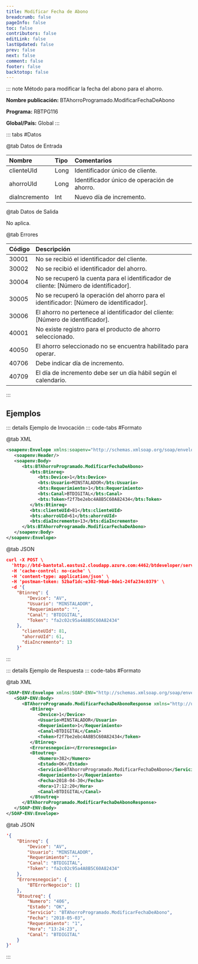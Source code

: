 ```yaml
---
title: Modificar Fecha de Abono
breadcrumb: false
pageInfo: false
toc: false
contributors: false
editLink: false
lastUpdated: false
prev: false
next: false
comment: false
footer: false
backtotop: false
---
```


<!-- ABRE DATOS DEL MÉTODO -->
::: note Método para modificar la fecha del abono para el ahorro.

**Nombre publicación:** BTAhorroProgramado.ModificarFechaDeAbono

**Programa:** RBTPG116

**Global/País:** Global
:::
<!-- CIERRA DATOS DEL MÉTODO -->

<!-- ABRE TABLA DE DATOS -->
::: tabs #Datos 

@tab Datos de Entrada

Nombre | Tipo | Comentarios
:--------- | :--------- | :---------
clienteUId | Long | Identificador único de cliente.
ahorroUId | Long | Identificador único de operación de ahorro.
diaIncremento | Int | Nuevo día de incremento.

@tab Datos de Salida

No aplica.

@tab Errores

Código | Descripción
:--------- | :-----------
30001 | No se recibió el identificador del cliente.
30002 | No se recibió el identificador del ahorro.
30004 | No se recuperó la cuenta para el identificador de cliente: [Número de identificador].
30005 | No se recuperó la operación del ahorro para el identificador: [Número de identificador].
30006 | El ahorro no pertenece al identificador del cliente: [Número de identificador].
40001 | No existe registro para el producto de ahorro seleccionado.
40050 | El ahorro seleccionado no se encuentra habilitado para operar.
40706 | Debe indicar día de incremento.
40709 | El día de incremento debe ser un día hábil según el calendario.
::: 
<!-- CIERRA TABLA DE DATOS -->

## **Ejemplos**

<!-- ABRE EJEMPLO DE INVOCACIÓN -->
::: details Ejemplo de Invocación 
::: code-tabs #Formato

@tab XML
```xml
<soapenv:Envelope xmlns:soapenv="http://schemas.xmlsoap.org/soap/envelope/" xmlns:bts="http://uy.com.dlya.bantotal/BTSOA/">
   <soapenv:Header/>
   <soapenv:Body>
      <bts:BTAhorroProgramado.ModificarFechaDeAbono>
         <bts:Btinreq>
            <bts:Device>1</bts:Device>
            <bts:Usuario>MINSTALADOR</bts:Usuario>
            <bts:Requerimiento>1</bts:Requerimiento>
            <bts:Canal>BTDIGITAL</bts:Canal>
            <bts:Token>f2f7be2ebc4A8B5C60A82434</bts:Token>
         </bts:Btinreq>
         <bts:clienteUId>81</bts:clienteUId>
         <bts:ahorroUId>61</bts:ahorroUId>
         <bts:diaIncremento>13</bts:diaIncremento>
      </bts:BTAhorroProgramado.ModificarFechaDeAbono>
   </soapenv:Body>
</soapenv:Envelope>
```

@tab JSON
```json
curl -X POST \
  'http://btd-bantotal.eastus2.cloudapp.azure.com:4462/btdeveloper/servlet/com.dlya.bantotal.odwsbt_BTAhorroProgramado?ModificarFechaDeAbono' \
  -H 'cache-control: no-cache' \
  -H 'content-type: application/json' \
  -H 'postman-token: 52baf1dc-e302-90a6-0de1-24fa234c0379' \
  -d '{
	"Btinreq": {
		"Device": "AV",
		"Usuario": "MINSTALADOR",
		"Requerimiento": "",
		"Canal": "BTDIGITAL",
		"Token": "fa2c02c95a4A8B5C60A82434"
	},
      "clienteUId": 81,
      "ahorroUId": 61,
      "diaIncremento": 13
	}'
```
:::
<!-- CIERRA EJEMPLO DE INVOCACIÓN -->

<!-- ABRE EJEMPLO DE RESPUESTA -->
::: details Ejemplo de Respuesta 
::: code-tabs #Formato

@tab XML
```xml
<SOAP-ENV:Envelope xmlns:SOAP-ENV="http://schemas.xmlsoap.org/soap/envelope/" xmlns:xsd="http://www.w3.org/2001/XMLSchema" xmlns:SOAP-ENC="http://schemas.xmlsoap.org/soap/encoding/" xmlns:xsi="http://www.w3.org/2001/XMLSchema-instance">
   <SOAP-ENV:Body>
      <BTAhorroProgramado.ModificarFechaDeAbonoResponse xmlns="http://uy.com.dlya.bantotal/BTSOA/">
         <Btinreq>
            <Device>1</Device>
            <Usuario>MINSTALADOR</Usuario>
            <Requerimiento>1</Requerimiento>
            <Canal>BTDIGITAL</Canal>
            <Token>f2f7be2ebc4A8B5C60A82434</Token>
         </Btinreq>
         <Erroresnegocio></Erroresnegocio>
         <Btoutreq>
            <Numero>382</Numero>
            <Estado>OK</Estado>
            <Servicio>BTAhorroProgramado.ModificarFechaDeAbono</Servicio>
            <Requerimiento>1</Requerimiento>
            <Fecha>2018-04-30</Fecha>
            <Hora>17:12:20</Hora>
            <Canal>BTDIGITAL</Canal>
         </Btoutreq>
      </BTAhorroProgramado.ModificarFechaDeAbonoResponse>
   </SOAP-ENV:Body>
</SOAP-ENV:Envelope>
```

@tab JSON
```json
'{
	"Btinreq": {
		"Device": "AV",
		"Usuario": "MINSTALADOR",
		"Requerimiento": "",
		"Canal": "BTDIGITAL",
		"Token": "fa2c02c95a4A8B5C60A82434"
	},
    "Erroresnegocio": {
        "BTErrorNegocio": []
    },
    "Btoutreq": {
        "Numero": "406",
        "Estado": "OK",
        "Servicio": "BTAhorroProgramado.ModificarFechaDeAbono",
        "Fecha": "2018-05-03",
        "Requerimiento": "1",
        "Hora": "13:24:23",
        "Canal": "BTDIGITAL"
    }
}'
```
::: 
<!-- CIERRA EJEMPLO DE RESPUESTA -->